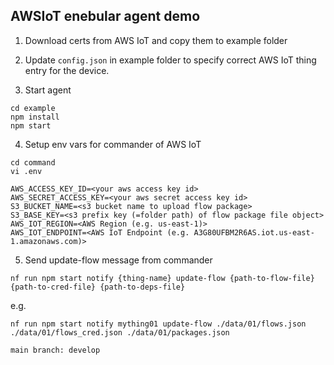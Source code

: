 ## AWSIoT enebular agent demo

1. Download certs from AWS IoT and copy them to example folder

2. Update `config.json` in example folder to specify correct AWS IoT thing entry for the device.

3. Start agent

```
cd example
npm install
npm start
```

4. Setup env vars for commander of AWS IoT

```
cd command
vi .env

AWS_ACCESS_KEY_ID=<your aws access key id>
AWS_SECRET_ACCESS_KEY=<your aws secret access key id>
S3_BUCKET_NAME=<s3 bucket name to upload flow package>
S3_BASE_KEY=<s3 prefix key (=folder path) of flow package file object>
AWS_IOT_REGION=<AWS Region (e.g. us-east-1)>
AWS_IOT_ENDPOINT=<AWS IoT Endpoint (e.g. A3G80UFBM2R6AS.iot.us-east-1.amazonaws.com)>
```

5. Send update-flow message from commander

```
nf run npm start notify {thing-name} update-flow {path-to-flow-file} {path-to-cred-file} {path-to-deps-file}
```

e.g.
```
nf run npm start notify mything01 update-flow ./data/01/flows.json ./data/01/flows_cred.json ./data/01/packages.json
```

```
main branch: develop
```
